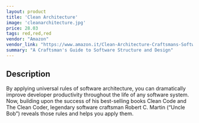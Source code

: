 ```yaml
---
layout: product
title: 'Clean Architecture'
image: 'cleanarchitecture.jpg'
price: 28.03
tags: red,red,red
vendor: "Amazon"
vendor_link: "https://www.amazon.it/Clean-Architecture-Craftsmans-Software-Structure/dp/0134494164/ref=sr_1_1?s=english-books&ie=UTF8&qid=1520674852&sr=1-1&keywords=clean+architecture"
summary: "A Craftsman's Guide to Software Structure and Design"
---
```


## Description

By applying universal rules of software architecture, you can dramatically improve developer productivity throughout the life of any software system. Now, building upon the success of his best-selling books Clean Code and The Clean Coder, legendary software craftsman Robert C. Martin (“Uncle Bob”) reveals those rules and helps you apply them.